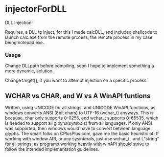 # injectorForDLL

DLL Injection! 

Requires, a DLL to inject, for this I made calcDLL, and included shellcode to launch calc.exe from the remote prcoess, the remote process in my case being notepad.exe.

### Usage 

Change DLLpath before compiling, soon I hope to implement something a more dynamic, solution.

Change target[], if you want to attempt injection on a specific process. 



## WCHAR vs CHAR, and W vs A WinAPI funtions

Written, using UNICODE for all strings, and UNICODE WinAPI functions, as windows converts ANSI (8bit chars) to UTF-16 (wchar_t) anyways. This is because, char only supports 0-0255, and wchar_t supports 0-65535, which is needed to support all glpyhs(symbols) from all languages. If only ANSI was supported, then windows would have to convert between language glyphs. The smart folks on CPlusPlus.com, gave me the basic heuristic of: If working with window API, or any sysinterals, just use wchar_t , and L"string" for all strings, as programs working heavily with winAPI should strive to follow the intended implementation guidelines.
